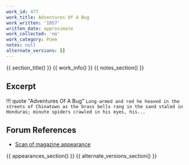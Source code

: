 ```yaml
---
work_id: 477
work_title: Adventures Of A Bug
work_written: '1957'
written_date: approximate
work_collected: 'no'
work_category: Poem
notes: null
alternate_versions: []
---
```


{{ section_title() }}
{{ work_info() }}
{{ notes_section() }}
## Excerpt
!!! quote "Adventures Of A Bug"
    ```
    Long-armed and red he heaved in the streets
    of Chinatown as the brass bells
    rang in the sand staled in Honduras;
    minute spiders crawled in his eyes, his...
    ```

## Forum References
- [Scan of magazine appearance](https://bukowskiforum.com/showthread.php?t=378)

{{ appearances_section() }}
{{ alternate_versions_section() }}